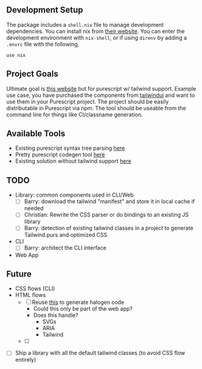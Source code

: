 Development Setup
---

The package includes a `shell.nix` file to manage development dependencies. You can install nix
from [their website][install-nix]. You can enter the development environment with `nix-shell`,
or if using `direnv` by adding a `.envrc` file with the following,

```
use nix
```

Project Goals
---

Ultimate goal is [this website][html-to-elm] but for purescript w/ tailwind
support. Example use case, you have purchased the components from
[tailwindui][tailwind-ui] and want to use them in your Purescript project. The
project should be easily distributable in Purescript via npm. The tool should
be useable from the command line for things like CI/classname generation.

Available Tools
---

- Existing purescript syntax tree parsing [here][purescript-syntax-parser]
- Pretty purescript codegen tool [here][purescript-tidy-codegen]
- Existing solution without tailwind support [here][purescript-codegen-halogen]

TODO
---

- Library: common components used in CLI/Web
  - [ ] Barry: download the tailwind "manifest" and store it in local cache if needed
  - [ ] Christian: Rewrite the CSS parser or do bindings to an existing JS library
  - [ ] Barry: detection of existing tailwind classes in a project to generate Tailwind.purs and optimized CSS
- CLI
  - [ ] Barry: architect the CLI interface
- Web App

Future
---

- CSS flows (CLI)
- HTML flows
  - [ ] Reuse [this][purescript-codegen-halogen] to generate halogen code
    - Could this only be part of the web app?
    - Does this handle?
      - SVGs
      - ARIA
      - Tailwind
  - [ ]
- [ ] Ship a library with all the default tailwind classes (to avoid CSS flow entirely)

<!-- Links -->
[install-nix]: https://nixos.org/download.html
[html-to-elm]: https://html-to-elm.com
[tailwind-ui]: https://tailwindui.com
[purescript-syntax-parser]: https://github.com/natefaubion/purescript-language-cst-parser
[purescript-tidy-codegen]: https://github.com/natefaubion/purescript-tidy-codegen
[purescript-codegen-halogen]: https://github.com/ongyiren1994/purescript-html-codegen-halogen

